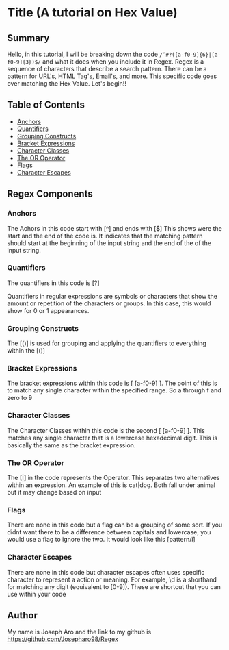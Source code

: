 # Title (A tutorial on Hex Value)

## Summary

Hello, in this tutorial, I will be breaking down the code `/^#?([a-f0-9]{6}|[a-f0-9]{3})$/` and what it does when you include it in Regex. Regex is a sequence of characters that describe a search pattern. There can be a pattern for URL's, HTML Tag's, Email's, and more. This specific code goes over matching the Hex Value. Let's begin!!

## Table of Contents

- [Anchors](#anchors)
- [Quantifiers](#quantifiers)
- [Grouping Constructs](#grouping-constructs)
- [Bracket Expressions](#bracket-expressions)
- [Character Classes](#character-classes)
- [The OR Operator](#the-or-operator)
- [Flags](#flags)
- [Character Escapes](#character-escapes)

## Regex Components

### Anchors
The Achors in this code start with [^]
and ends with [$]
 This shows were the start and the end of the code is. It indicates that the matching pattern should start at the beginning of the input string and the end of the of the input string.
### Quantifiers
The quantifiers in this code is [?]

Quantifiers in regular expressions are symbols or characters that show the amount or repetition of the characters or groups. In this case, this would show for 0 or 1 appearances.

### Grouping Constructs
The [()] is used for grouping and applying the quantifiers to everything within the [()]

### Bracket Expressions
The bracket expressions within this code is [ [a-f0-9] ]. The point of this is to match any single character within the specified range. So a through f and zero to 9

### Character Classes
The Character Classes within this code is the second [ [a-f0-9] ]. This matches any single character that is a lowercase hexadecimal digit. This is basically the same as the bracket expression.

### The OR Operator
The [|] in the code represents the Operator. This separates two alternatives within an expression. An example of this is cat|dog. Both fall under animal but it may change based on input

### Flags
There are none in this code but a flag can be a grouping of some sort. If you didnt want there to be a difference between capitals and lowercase, you would use a flag to ignore the two. It would look like this [pattern/i]

### Character Escapes
There are none in this code but character escapes often uses specific character to represent a action or meaning. For example, \d is a shorthand for matching any digit (equivalent to [0-9]). These are shortcut that you can use within your code
## Author

My name is Joseph Aro and the link to my github is https://github.com/Josepharo98/Regex
